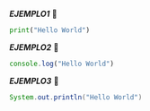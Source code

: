 **_EJEMPLO1_** :ninja: 
```python
print("Hello World")
```
**_EJEMPLO2_** :ninja:
```javascript
console.log("Hello World")
```
**_EJEMPLO3_** :ninja: 
```java
System.out.println("Hello World")
```